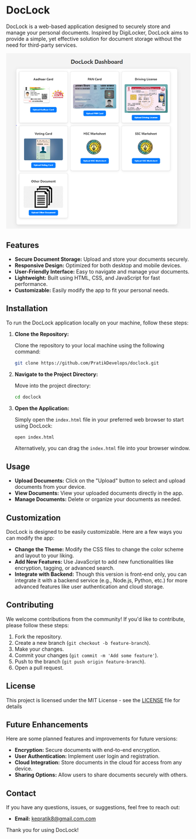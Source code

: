 
# DocLock

DocLock is a web-based application designed to securely store and manage your personal documents. Inspired by DigiLocker, DocLock aims to provide a simple, yet effective solution for document storage without the need for third-party services.

![DocLock Screenshot](dashboard.PNG)<!-- Add a screenshot of your app here -->

## Features

- **Secure Document Storage:** Upload and store your documents securely.
- **Responsive Design:** Optimized for both desktop and mobile devices.
- **User-Friendly Interface:** Easy to navigate and manage your documents.
- **Lightweight:** Built using HTML, CSS, and JavaScript for fast performance.
- **Customizable:** Easily modify the app to fit your personal needs.

## Installation

To run the DocLock application locally on your machine, follow these steps:

1. **Clone the Repository:**

   Clone the repository to your local machine using the following command:

   ```bash
   git clone https://github.com/PratikDevelops/doclock.git
   ```

2. **Navigate to the Project Directory:**

   Move into the project directory:

   ```bash
   cd doclock
   ```

3. **Open the Application:**

   Simply open the `index.html` file in your preferred web browser to start using DocLock:

   ```bash
   open index.html
   ```

   Alternatively, you can drag the `index.html` file into your browser window.

## Usage

- **Upload Documents:** Click on the "Upload" button to select and upload documents from your device.
- **View Documents:** View your uploaded documents directly in the app.
- **Manage Documents:** Delete or organize your documents as needed.

## Customization

DocLock is designed to be easily customizable. Here are a few ways you can modify the app:

- **Change the Theme:** Modify the CSS files to change the color scheme and layout to your liking.
- **Add New Features:** Use JavaScript to add new functionalities like encryption, tagging, or advanced search.
- **Integrate with Backend:** Though this version is front-end only, you can integrate it with a backend service (e.g., Node.js, Python, etc.) for more advanced features like user authentication and cloud storage.

## Contributing

We welcome contributions from the community! If you'd like to contribute, please follow these steps:

1. Fork the repository.
2. Create a new branch (`git checkout -b feature-branch`).
3. Make your changes.
4. Commit your changes (`git commit -m 'Add some feature'`).
5. Push to the branch (`git push origin feature-branch`).
6. Open a pull request.

## License

This project is licensed under the MIT License - see the [LICENSE](LICENSE) file for details


## Future Enhancements

Here are some planned features and improvements for future versions:

- **Encryption:** Secure documents with end-to-end encryption.
- **User Authentication:** Implement user login and registration.
- **Cloud Integration:** Store documents in the cloud for access from any device.
- **Sharing Options:** Allow users to share documents securely with others.

## Contact

If you have any questions, issues, or suggestions, feel free to reach out:

- **Email:** kepratik8@gmail.com.com

Thank you for using DocLock!
